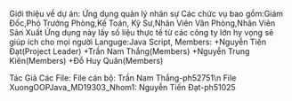Giới thiệu về dự án: Ứng dụng quản lý nhân sự
Các chức vụ bao gồm:Giám Đốc,Phó Trưởng Phòng,Kế Toán, Kỹ Sư,Nhân Viên Văn Phòng,Nhân Viên Sản Xuất
Ứng dụng này lấy số liệu thực tế từ các công ty lớn hy vọng sẽ giúp ích cho mọi người
Languge:Java Script,
Members:
+Nguyễn Tiến Đạt(Project Leader)
+Trần Nam Thắng(Members)
+Nguyễn Trung Kiên(Members)
+Đỗ Huy Quân(Members)

Tác Giả Các File:
File cán bộ: Trần Nam Thắng-ph52751\n
File XuongOOPJava_MD19303_Nhom1: Nguyễn Tiến Đạt-ph51025
